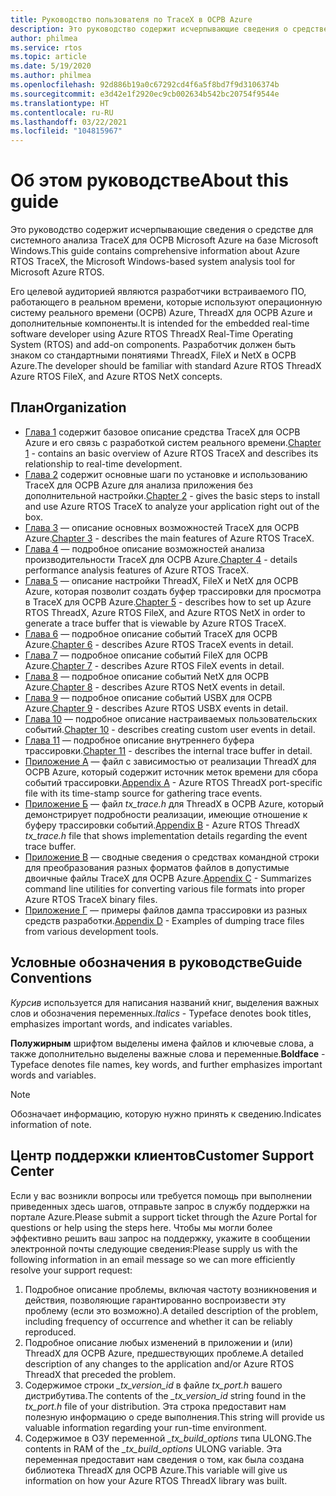 ```yaml
---
title: Руководство пользователя по TraceX в ОСРВ Azure
description: Это руководство содержит исчерпывающие сведения о средстве для системного анализа TraceX для ОСРВ Azure, разработанном корпорацией Майкрософт на базе Microsoft Windows.
author: philmea
ms.service: rtos
ms.topic: article
ms.date: 5/19/2020
ms.author: philmea
ms.openlocfilehash: 92d886b19a0c67292cd4f6a5f8bd7f9d3106374b
ms.sourcegitcommit: e3d42e1f2920ec9cb002634b542bc20754f9544e
ms.translationtype: HT
ms.contentlocale: ru-RU
ms.lasthandoff: 03/22/2021
ms.locfileid: "104815967"
---
```

# <a name="about-this-guide"></a><span data-ttu-id="a5cdf-103">Об этом руководстве</span><span class="sxs-lookup"><span data-stu-id="a5cdf-103">About this guide</span></span>

<span data-ttu-id="a5cdf-104">Это руководство содержит исчерпывающие сведения о средстве для системного анализа TraceX для ОСРВ Microsoft Azure на базе Microsoft Windows.</span><span class="sxs-lookup"><span data-stu-id="a5cdf-104">This guide contains comprehensive information about Azure RTOS TraceX, the Microsoft Windows-based system analysis tool for Microsoft Azure RTOS.</span></span>

<span data-ttu-id="a5cdf-105">Его целевой аудиторией являются разработчики встраиваемого ПО, работающего в реальном времени, которые используют операционную систему реального времени (ОСРВ) Azure, ThreadX для ОСРВ Azure и дополнительные компоненты.</span><span class="sxs-lookup"><span data-stu-id="a5cdf-105">It is intended for the embedded real-time software developer using Azure RTOS ThreadX Real-Time Operating System (RTOS) and add-on components.</span></span> <span data-ttu-id="a5cdf-106">Разработчик должен быть знаком со стандартными понятиями ThreadX, FileX и NetX в ОСРВ Azure.</span><span class="sxs-lookup"><span data-stu-id="a5cdf-106">The developer should be familiar with standard Azure RTOS ThreadX Azure RTOS FileX, and Azure RTOS NetX concepts.</span></span>

## <a name="organization"></a><span data-ttu-id="a5cdf-107">План</span><span class="sxs-lookup"><span data-stu-id="a5cdf-107">Organization</span></span>

- <span data-ttu-id="a5cdf-108">[Глава 1](chapter1.md) содержит базовое описание средства TraceX для ОСРВ Azure и его связь с разработкой систем реального времени.</span><span class="sxs-lookup"><span data-stu-id="a5cdf-108">[Chapter 1](chapter1.md) - contains an basic overview of Azure RTOS TraceX and describes its relationship to real-time development.</span></span>
- <span data-ttu-id="a5cdf-109">[Глава 2](chapter2.md) содержит основные шаги по установке и использованию TraceX для ОСРВ Azure для анализа приложения без дополнительной настройки.</span><span class="sxs-lookup"><span data-stu-id="a5cdf-109">[Chapter 2](chapter2.md) - gives the basic steps to install and use Azure RTOS TraceX to analyze your application right out of the box.</span></span>
- <span data-ttu-id="a5cdf-110">[Глава 3](chapter3.md) — описание основных возможностей TraceX для ОСРВ Azure.</span><span class="sxs-lookup"><span data-stu-id="a5cdf-110">[Chapter 3](chapter3.md) - describes the main features of Azure RTOS TraceX.</span></span>
- <span data-ttu-id="a5cdf-111">[Глава 4](chapter4.md) — подробное описание возможностей анализа производительности TraceX для ОСРВ Azure.</span><span class="sxs-lookup"><span data-stu-id="a5cdf-111">[Chapter 4](chapter4.md) - details performance analysis features of Azure RTOS TraceX.</span></span>
- <span data-ttu-id="a5cdf-112">[Глава 5](chapter5.md) — описание настройки ThreadX, FileX и NetX для ОСРВ Azure, которая позволит создать буфер трассировки для просмотра в TraceX для ОСРВ Azure.</span><span class="sxs-lookup"><span data-stu-id="a5cdf-112">[Chapter 5](chapter5.md) - describes how to set up Azure RTOS ThreadX, Azure RTOS FileX, and Azure RTOS NetX in order to generate a trace buffer that is viewable by Azure RTOS TraceX.</span></span>
- <span data-ttu-id="a5cdf-113">[Глава 6](chapter6.md) — подробное описание событий TraceX для ОСРВ Azure.</span><span class="sxs-lookup"><span data-stu-id="a5cdf-113">[Chapter 6](chapter6.md) - describes Azure RTOS TraceX events in detail.</span></span>
- <span data-ttu-id="a5cdf-114">[Глава 7](chapter7.md) — подробное описание событий FileX для ОСРВ Azure.</span><span class="sxs-lookup"><span data-stu-id="a5cdf-114">[Chapter 7](chapter7.md) - describes Azure RTOS FileX events in detail.</span></span>
- <span data-ttu-id="a5cdf-115">[Глава 8](chapter8.md) — подробное описание событий NetX для ОСРВ Azure.</span><span class="sxs-lookup"><span data-stu-id="a5cdf-115">[Chapter 8](chapter8.md) - describes Azure RTOS NetX events in detail.</span></span>
- <span data-ttu-id="a5cdf-116">[Глава 9](chapter9.md) — подробное описание событий USBX для ОСРВ Azure.</span><span class="sxs-lookup"><span data-stu-id="a5cdf-116">[Chapter 9](chapter9.md) - describes Azure RTOS USBX events in detail.</span></span>
- <span data-ttu-id="a5cdf-117">[Глава 10](chapter10.md) — подробное описание настраиваемых пользовательских событий.</span><span class="sxs-lookup"><span data-stu-id="a5cdf-117">[Chapter 10](chapter10.md) - describes creating custom user events in detail.</span></span>
- <span data-ttu-id="a5cdf-118">[Глава 11](chapter11.md) — подробное описание внутреннего буфера трассировки.</span><span class="sxs-lookup"><span data-stu-id="a5cdf-118">[Chapter 11](chapter11.md) - describes the internal trace buffer in detail.</span></span>
- <span data-ttu-id="a5cdf-119">[Приложение А](appendix-a.md) — файл с зависимостью от реализации ThreadX для ОСРВ Azure, который содержит источник меток времени для сбора событий трассировки.</span><span class="sxs-lookup"><span data-stu-id="a5cdf-119">[Appendix A](appendix-a.md) - Azure RTOS ThreadX port-specific file with its time-stamp source for gathering trace events.</span></span>
- <span data-ttu-id="a5cdf-120">[Приложение Б](appendix-b.md) — файл *tx_trace.h* для ThreadX в ОСРВ Azure, который демонстрирует подробности реализации, имеющие отношение к буферу трассировки событий.</span><span class="sxs-lookup"><span data-stu-id="a5cdf-120">[Appendix B](appendix-b.md) - Azure RTOS ThreadX *tx_trace.h* file that shows implementation details regarding the event trace buffer.</span></span>
- <span data-ttu-id="a5cdf-121">[Приложение В](appendix-c.md) — сводные сведения о средствах командной строки для преобразования разных форматов файлов в допустимые двоичные файлы TraceX для ОСРВ Azure.</span><span class="sxs-lookup"><span data-stu-id="a5cdf-121">[Appendix C](appendix-c.md) - Summarizes command line utilities for converting various file formats into proper Azure RTOS TraceX binary files.</span></span>
- <span data-ttu-id="a5cdf-122">[Приложение Г](appendix-d.md) — примеры файлов дампа трассировки из разных средств разработки.</span><span class="sxs-lookup"><span data-stu-id="a5cdf-122">[Appendix D](appendix-d.md) - Examples of dumping trace files from various development tools.</span></span>

## <a name="guide-conventions"></a><span data-ttu-id="a5cdf-123">Условные обозначения в руководстве</span><span class="sxs-lookup"><span data-stu-id="a5cdf-123">Guide Conventions</span></span>

<span data-ttu-id="a5cdf-124">*Курсив* используется для написания названий книг, выделения важных слов и обозначения переменных.</span><span class="sxs-lookup"><span data-stu-id="a5cdf-124">*Italics* - Typeface denotes book titles, emphasizes important words, and indicates variables.</span></span>

<span data-ttu-id="a5cdf-125">**Полужирным** шрифтом выделены имена файлов и ключевые слова, а также дополнительно выделены важные слова и переменные.</span><span class="sxs-lookup"><span data-stu-id="a5cdf-125">**Boldface** - Typeface denotes file names, key words, and further emphasizes important words and variables.</span></span>

> [!NOTE]
> <span data-ttu-id="a5cdf-126">Обозначает информацию, которую нужно принять к сведению.</span><span class="sxs-lookup"><span data-stu-id="a5cdf-126">Indicates information of note.</span></span>

## <a name="customer-support-center"></a><span data-ttu-id="a5cdf-127">Центр поддержки клиентов</span><span class="sxs-lookup"><span data-stu-id="a5cdf-127">Customer Support Center</span></span>

<span data-ttu-id="a5cdf-128">Если у вас возникли вопросы или требуется помощь при выполнении приведенных здесь шагов, отправьте запрос в службу поддержки на портале Azure.</span><span class="sxs-lookup"><span data-stu-id="a5cdf-128">Please submit a support ticket through the Azure Portal for questions or help using the steps here.</span></span> <span data-ttu-id="a5cdf-129">Чтобы мы могли более эффективно решить ваш запрос на поддержку, укажите в сообщении электронной почты следующие сведения:</span><span class="sxs-lookup"><span data-stu-id="a5cdf-129">Please supply us with the following information in an email message so we can more efficiently resolve your support request:</span></span>

1. <span data-ttu-id="a5cdf-130">Подробное описание проблемы, включая частоту возникновения и действия, позволяющие гарантированно воспроизвести эту проблему (если это возможно).</span><span class="sxs-lookup"><span data-stu-id="a5cdf-130">A detailed description of the problem, including frequency of occurrence and whether it can be reliably reproduced.</span></span>
2. <span data-ttu-id="a5cdf-131">Подробное описание любых изменений в приложении и (или) ThreadX для ОСРВ Azure, предшествующих проблеме.</span><span class="sxs-lookup"><span data-stu-id="a5cdf-131">A detailed description of any changes to the application and/or Azure RTOS ThreadX that preceded the problem.</span></span>
3. <span data-ttu-id="a5cdf-132">Содержимое строки *_tx_version_id* в файле *tx_port.h* вашего дистрибутива.</span><span class="sxs-lookup"><span data-stu-id="a5cdf-132">The contents of the *_tx_version_id* string found in the *tx_port.h* file of your distribution.</span></span> <span data-ttu-id="a5cdf-133">Эта строка предоставит нам полезную информацию о среде выполнения.</span><span class="sxs-lookup"><span data-stu-id="a5cdf-133">This string will provide us valuable information regarding your run-time environment.</span></span>
4. <span data-ttu-id="a5cdf-134">Содержимое в ОЗУ переменной *_tx_build_options* типа ULONG.</span><span class="sxs-lookup"><span data-stu-id="a5cdf-134">The contents in RAM of the *_tx_build_options* ULONG variable.</span></span> <span data-ttu-id="a5cdf-135">Эта переменная предоставит нам сведения о том, как была создана библиотека ThreadX для ОСРВ Azure.</span><span class="sxs-lookup"><span data-stu-id="a5cdf-135">This variable will give us information on how your Azure RTOS ThreadX library was built.</span></span>
